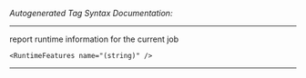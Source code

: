 _Autogenerated Tag Syntax Documentation:_

---
report runtime information for the current job

```
<RuntimeFeatures name="(string)" />
```



---

